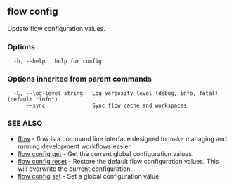 ## flow config

Update flow configuration values.

### Options

```
  -h, --help   help for config
```

### Options inherited from parent commands

```
  -L, --log-level string   Log verbosity level (debug, info, fatal) (default "info")
      --sync               Sync flow cache and workspaces
```

### SEE ALSO

* [flow](flow.md)	 - flow is a command line interface designed to make managing and running development workflows easier.
* [flow config get](flow_config_get.md)	 - Get the current global configuration values.
* [flow config reset](flow_config_reset.md)	 - Restore the default flow configuration values. This will overwrite the current configuration.
* [flow config set](flow_config_set.md)	 - Set a global configuration value.

